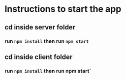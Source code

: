 # Instructions to start the app

## cd inside server folder
### run `npm install` then run `npm start`

## cd inside client folder
### run `npm install` then run npm start`